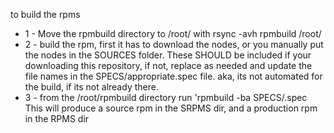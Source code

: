 to build the rpms
* 1 - Move the rpmbuild directory to /root/ with rsync -avh rpmbuild /root/
* 2 - build the rpm, first it has to download the nodes, or you manually put the nodes in the SOURCES folder. These SHOULD be included if your downloading this repository, if not, replace as needed and update the file names in the SPECS/appropriate.spec file. aka, its not automated for the build, if its not already there.
* 3 - from the /root/rpmbuild directory run 'rpmbuild -ba SPECS/<spec file you want to build>.spec
This will produce a source rpm in the SRPMS dir, and a production rpm in the RPMS dir

